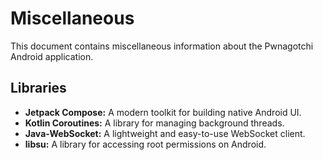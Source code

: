 # Miscellaneous

This document contains miscellaneous information about the Pwnagotchi Android application.

## Libraries

*   **Jetpack Compose:** A modern toolkit for building native Android UI.
*   **Kotlin Coroutines:** A library for managing background threads.
*   **Java-WebSocket:** A lightweight and easy-to-use WebSocket client.
*   **libsu:** A library for accessing root permissions on Android.
